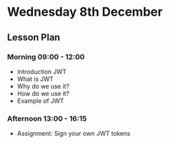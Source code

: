 # Wednesday 8th December

## Lesson Plan

### Morning 09:00 - 12:00

+ Introduction JWT
+ What is JWT
+ Why do we use it?
+ How do we use it?
+ Example of JWT

### Afternoon 13:00 - 16:15

+ Assignment: Sign your own JWT tokens
